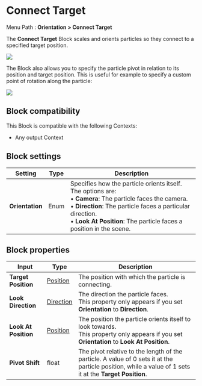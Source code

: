# Connect Target

Menu Path : **Orientation > Connect Target**

The **Connect Target** Block scales and orients particles so they connect to a specified target position.

![](Images/Block-ConnectTargetExample.gif)

The Block also allows you to specify the particle pivot in relation to its position and target position. This is useful for example to specify a custom point of rotation along the particle:

![](Images/Block-ConnectTargetPivotShift.gif)

## Block compatibility

This Block is compatible with the following Contexts:

- Any output Context

## Block settings

| **Setting**     | **Type** | **Description**                                              |
| --------------- | -------- | ------------------------------------------------------------ |
| **Orientation** | Enum     | Specifies how the particle orients itself. The options are:<br/>&#8226;  **Camera**: The particle faces the camera.<br/>&#8226;  **Direction**: The particle faces a particular direction.<br/>&#8226;  **Look At Position**: The particle faces a position in the scene. |

## Block properties

| **Input**            | **Type**                       | **Description**                                              |
| -------------------- | ------------------------------ | ------------------------------------------------------------ |
| **Target Position**  | [Position](Type-Position.md)   | The position with which the particle is connecting.          |
| **Look Direction**   | [Direction](Type-Direction.md) | The direction the particle faces.<br/>This property only appears if you set **Orientation** to **Direction**. |
| **Look At Position** | [Position](Type-Position.md)   | The position the particle orients itself to look towards.<br/>This property only appears if you set **Orientation** to **Look At Position**. |
| **Pivot Shift**      | float                          | The pivot relative to the length of the particle. A value of 0 sets it at the particle position, while a value of 1 sets it at the **Target Position**. |